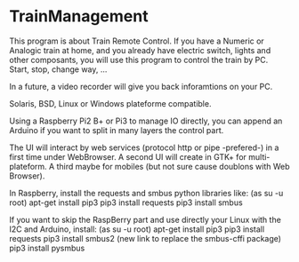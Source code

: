 # TrainManagement

This program is about Train Remote Control.
If you have a Numeric or Analogic train at home, and you already have electric switch, lights and other composants,
you will use this program to control the train by PC.
Start, stop, change way, ...

In a future, a video recorder will give you back inforamtions on your PC.

Solaris, BSD, Linux or Windows plateforme compatible.

Using a Raspberry Pi2 B+ or Pi3 to manage IO directly,
you can append an Arduino if you want to split in many layers the control part.

The UI will interact by web services (protocol http or pipe -prefered-) in a first time under WebBrowser.
A second UI will create in GTK+ for multi-plateform. A third maybe for mobiles (but not sure cause doublons with Web Browser).

In Raspberry, install the requests and smbus python libraries like:
(as su -u root)
apt-get install pip3
pip3 install requests
pip3 install smbus

If you want to skip the RaspBerry part and use directly your Linux with the I2C and Arduino, install:
(as su -u root)
apt-get install pip3
pip3 install requests
pip3 install smbus2 (new link to replace the smbus-cffi package)
pip3 install pysmbus
